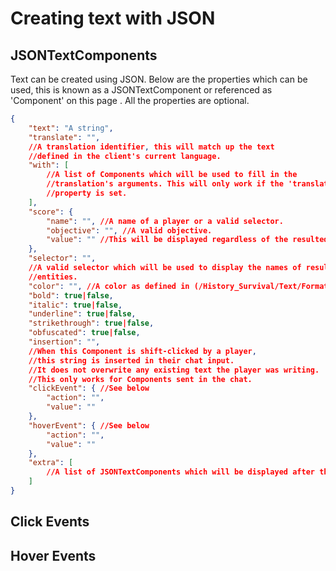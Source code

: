 # Creating text with JSON

## JSONTextComponents

Text can be created using JSON. Below are the properties which can be used, this is known as a JSONTextComponent or referenced as 'Component' on this page . All the properties are optional.

```json
{
    "text": "A string",
    "translate": "",
    //A translation identifier, this will match up the text 
    //defined in the client's current language.
    "with": [
        //A list of Components which will be used to fill in the 
        //translation's arguments. This will only work if the 'translate'
        //property is set.
    ],
    "score": {
        "name": "", //A name of a player or a valid selector.
        "objective": "", //A valid objective.
        "value": "" //This will be displayed regardless of the resulted score.
    },
    "selector": "", 
    //A valid selector which will be used to display the names of resulted
    //entities.
    "color": "", //A color as defined in (/History_Survival/Text/Formatting/).
    "bold": true|false,
    "italic": true|false,
    "underline": true|false,
    "strikethrough": true|false,
    "obfuscated": true|false,
    "insertion": "", 
    //When this Component is shift-clicked by a player, 
    //this string is inserted in their chat input. 
    //It does not overwrite any existing text the player was writing. 
    //This only works for Components sent in the chat.
    "clickEvent": { //See below 
        "action": "",
        "value": ""
    },
    "hoverEvent": { //See below 
        "action": "",
        "value": ""
    },
    "extra": [
        //A list of JSONTextComponents which will be displayed after this one.
    ]
}
```

## Click Events

## Hover Events